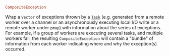 ```julia
CompositeException
```

Wrap a `Vector` of exceptions thrown by a [`Task`](@ref) (e.g. generated from a remote worker over a channel or an asynchronously executing local I/O write or a remote worker under `pmap`) with information about the series of exceptions. For example, if a group of workers are executing several tasks, and multiple workers fail, the resulting `CompositeException` will contain a "bundle" of information from each worker indicating where and why the exception(s) occurred.
